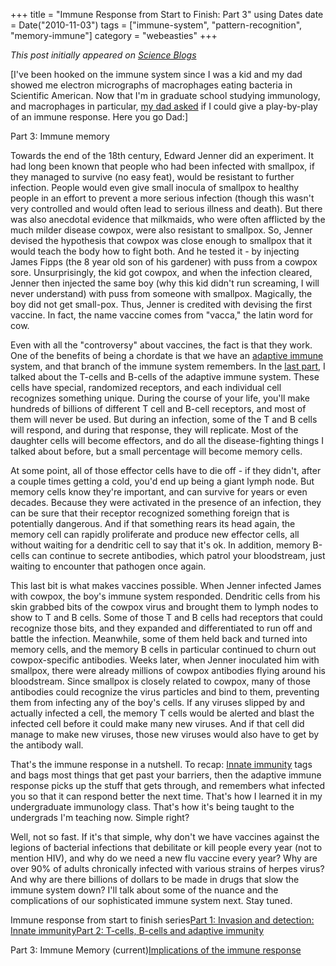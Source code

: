 +++
title = "Immune Response from Start to Finish: Part 3"
using Dates
date = Date("2010-11-03")
tags = ["immune-system", "pattern-recognition", "memory-immune"]
category = "webeasties"
+++

_This post initially appeared on [Science Blogs](http://scienceblogs.com/webeasties)_

[I've been hooked on the immune system since I was a kid and my dad showed me electron micrographs of macrophages eating bacteria in Scientific American. Now that I'm in graduate school studying immunology, and macrophages in particular, [my dad asked](http://webeasties.wordpress.com/2010/05/26/pattern-recognition-and-innate-immunity/#comment-124) if I could give a play-by-play of an immune response. Here you go Dad:]

Part 3: Immune memory

Towards the end of the 18th century, Edward Jenner did an experiment. It had long been known that people who had been infected with smallpox, if they managed to survive (no easy feat), would be resistant to further infection. People would even give small inocula of smallpox to healthy people in an effort to prevent a more serious infection (though this wasn't very controlled and would often lead to serious illness and death). But there was also anecdotal evidence that milkmaids, who were often afflicted by the much milder disease cowpox, were also resistant to smallpox. So, Jenner devised the hypothesis that cowpox was close enough to smallpox that it would teach the body how to fight both. And he tested it - by injecting James Fipps (the 8 year old son of his gardener) with puss from a cowpox sore. Unsurprisingly, the kid got cowpox, and when the infection cleared, Jenner then injected the same boy (why this kid didn't run screaming, I will never understand) with puss from someone with smallpox. Magically, the boy did not get small-pox. Thus, Jenner is credited with devising the first vaccine. In fact, the name vaccine comes from "vacca," the latin word for cow.

Even with all the "controversy" about vaccines, the fact is that they work. One of the benefits of being a chordate is that we have an [adaptive immune](http://scienceblogs.com/webeasties/2010/11/immune_response_from_start_to_2.php) system, and that branch of the immune system remembers. In the [last part](http://scienceblogs.com/webeasties/2010/11/immune_response_from_start_to_2.php), I talked about the T-cells and B-cells of the adaptive immune system. These cells have special, randomized receptors, and each individual cell recognizes something unique. During the course of your life, you'll make hundreds of billions of different T cell and B-cell receptors, and most of them will never be used. But during an infection, some of the T and B cells will respond, and during that response, they will replicate. Most of the daughter cells will become effectors, and do all the disease-fighting things I talked about before, but a small percentage will become memory cells.

At some point, all of those effector cells have to die off - if they didn't, after a couple times getting a cold, you'd end up being a giant lymph node. But memory cells know they're important, and can survive for years or even decades. Because they were activated in the presence of an infection, they can be sure that their receptor recognized something foreign that is potentially dangerous. And if that something rears its head again, the memory cell can rapidly proliferate and produce new effector cells, all without waiting for a dendritic cell to say that it's ok. In addition, memory B-cells can continue to secrete antibodies, which patrol your bloodstream, just waiting to encounter that pathogen once again.

This last bit is what makes vaccines possible. When Jenner infected James with cowpox, the boy's immune system responded. Dendritic cells from his skin grabbed bits of the cowpox virus and brought them to lymph nodes to show to T and B cells. Some of those T and B cells had receptors that could recognize those bits, and they expanded and differentiated to run off and battle the infection. Meanwhile, some of them held back and turned into memory cells, and the memory B cells in particular continued to churn out cowpox-specific antibodies. Weeks later, when Jenner inoculated him with smallpox, there were already millions of cowpox antibodies flying around his bloodstream. Since smallpox is closely related to cowpox, many of those antibodies could recognize the virus particles and bind to them, preventing them from infecting any of the boy's cells. If any viruses slipped by and actually infected a cell, the memory T cells would be alerted and blast the infected cell before it could make many new viruses. And if that cell did manage to make new viruses, those new viruses would also have to get by the antibody wall.

That's the immune response in a nutshell. To recap: [Innate immunity](http://scienceblogs.com/webeasties/2010/11/immune_response_from_start_to_1.php) tags and bags most things that get past your barriers, then the adaptive immune response picks up the stuff that gets through, and remembers what infected you so that it can respond better the next time. That's how I learned it in my undergraduate immunology class. That's how it's being taught to the undergrads I'm teaching now. Simple right?

Well, not so fast. If it's that simple, why don't we have vaccines against the legions of bacterial infections that debilitate or kill people every year (not to mention HIV), and why do we need a new flu vaccine every year? Why are over 90% of adults chronically infected with various strains of herpes virus? And why are there billions of dollars to be made in drugs that slow the immune system down? I'll talk about some of the nuance and the complications of our sophisticated immune system next. Stay tuned.

Immune response from start to finish series[Part 1: Invasion and detection: Innate immunity](http://scienceblogs.com/webeasties/2010/11/immune_response_from_start_to_1.php)[Part 2: T-cells, B-cells and adaptive immunity](http://scienceblogs.com/webeasties/2010/11/immune_response_from_start_to_2.php)

Part 3: Immune Memory (current)[Implications of the immune response](http://scienceblogs.com/webeasties/2010/11/implications_of_the_immune_res.php)

      
  

